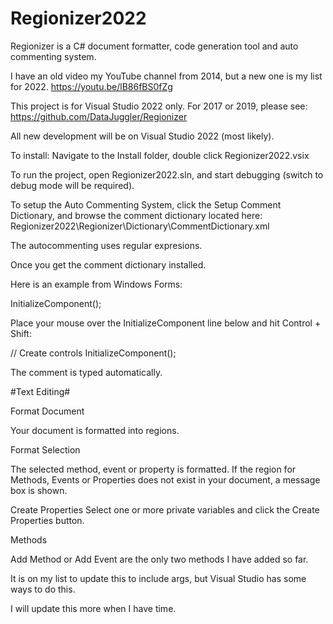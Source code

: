 # Regionizer2022
Regionizer is a C# document formatter, code generation tool and auto commenting system.

I have an old video my YouTube channel from 2014, but a new one is my list for 2022.
https://youtu.be/lB86fBS0fZg


This project is for Visual Studio 2022 only. For 2017 or 2019, please see:
https://github.com/DataJuggler/Regionizer

All new development will be on Visual Studio 2022 (most likely).

To install:
Navigate to the Install folder, double click Regionizer2022.vsix

To run the project, open Regionizer2022.sln, and start debugging (switch to debug mode will be required).

To setup the Auto Commenting System, click the Setup Comment Dictionary, and browse the comment dictionary located here:
Regionizer2022\Regionizer\Dictionary\CommentDictionary.xml

The autocommenting uses regular expresions.

Once you get the comment dictionary installed.

Here is an example from Windows Forms:


InitializeComponent();

Place your mouse over the InitializeComponent line below and hit Control + Shift:

// Create controls 
InitializeComponent();

The comment is typed automatically.

#Text Editing#

Format Document

Your document is formatted into regions.

Format Selection

The selected method, event or property is formatted. If the region for Methods, Events or Properties does not exist in your document, a message box is shown.

Create Properties
Select one or more private variables and click the Create Properties button.

Methods

Add Method or Add Event are the only two methods I have added so far.

It is on my list to update this to include args, but Visual Studio has some ways to do this.

I will update this more when I have time.



